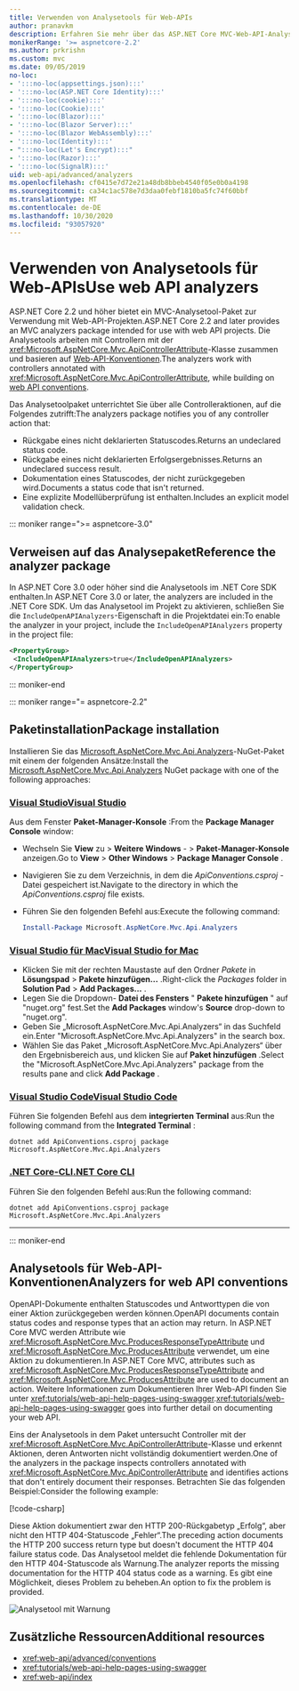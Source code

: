 ```yaml
---
title: Verwenden von Analysetools für Web-APIs
author: pranavkm
description: Erfahren Sie mehr über das ASP.NET Core MVC-Web-API-Analysetool-Paket.
monikerRange: '>= aspnetcore-2.2'
ms.author: prkrishn
ms.custom: mvc
ms.date: 09/05/2019
no-loc:
- ':::no-loc(appsettings.json):::'
- ':::no-loc(ASP.NET Core Identity):::'
- ':::no-loc(cookie):::'
- ':::no-loc(Cookie):::'
- ':::no-loc(Blazor):::'
- ':::no-loc(Blazor Server):::'
- ':::no-loc(Blazor WebAssembly):::'
- ':::no-loc(Identity):::'
- ":::no-loc(Let's Encrypt):::"
- ':::no-loc(Razor):::'
- ':::no-loc(SignalR):::'
uid: web-api/advanced/analyzers
ms.openlocfilehash: cf0415e7d72e21a48db8bbeb4540f05e0b0a4198
ms.sourcegitcommit: ca34c1ac578e7d3daa0febf1810ba5fc74f60bbf
ms.translationtype: MT
ms.contentlocale: de-DE
ms.lasthandoff: 10/30/2020
ms.locfileid: "93057920"
---
```

# <a name="use-web-api-analyzers"></a><span data-ttu-id="daca9-103">Verwenden von Analysetools für Web-APIs</span><span class="sxs-lookup"><span data-stu-id="daca9-103">Use web API analyzers</span></span>

<span data-ttu-id="daca9-104">ASP.NET Core 2.2 und höher bietet ein MVC-Analysetool-Paket zur Verwendung mit Web-API-Projekten.</span><span class="sxs-lookup"><span data-stu-id="daca9-104">ASP.NET Core 2.2 and later provides an MVC analyzers package intended for use with web API projects.</span></span> <span data-ttu-id="daca9-105">Die Analysetools arbeiten mit Controllern mit der <xref:Microsoft.AspNetCore.Mvc.ApiControllerAttribute>-Klasse zusammen und basieren auf [Web-API-Konventionen](xref:web-api/advanced/conventions).</span><span class="sxs-lookup"><span data-stu-id="daca9-105">The analyzers work with controllers annotated with <xref:Microsoft.AspNetCore.Mvc.ApiControllerAttribute>, while building on [web API conventions](xref:web-api/advanced/conventions).</span></span>

<span data-ttu-id="daca9-106">Das Analysetoolpaket unterrichtet Sie über alle Controlleraktionen, auf die Folgendes zutrifft:</span><span class="sxs-lookup"><span data-stu-id="daca9-106">The analyzers package notifies you of any controller action that:</span></span>

* <span data-ttu-id="daca9-107">Rückgabe eines nicht deklarierten Statuscodes.</span><span class="sxs-lookup"><span data-stu-id="daca9-107">Returns an undeclared status code.</span></span>
* <span data-ttu-id="daca9-108">Rückgabe eines nicht deklarierten Erfolgsergebnisses.</span><span class="sxs-lookup"><span data-stu-id="daca9-108">Returns an undeclared success result.</span></span>
* <span data-ttu-id="daca9-109">Dokumentation eines Statuscodes, der nicht zurückgegeben wird.</span><span class="sxs-lookup"><span data-stu-id="daca9-109">Documents a status code that isn't returned.</span></span>
* <span data-ttu-id="daca9-110">Eine explizite Modellüberprüfung ist enthalten.</span><span class="sxs-lookup"><span data-stu-id="daca9-110">Includes an explicit model validation check.</span></span>

::: moniker range=">= aspnetcore-3.0"

## <a name="reference-the-analyzer-package"></a><span data-ttu-id="daca9-111">Verweisen auf das Analysepaket</span><span class="sxs-lookup"><span data-stu-id="daca9-111">Reference the analyzer package</span></span>

<span data-ttu-id="daca9-112">In ASP.NET Core 3.0 oder höher sind die Analysetools im .NET Core SDK enthalten.</span><span class="sxs-lookup"><span data-stu-id="daca9-112">In ASP.NET Core 3.0 or later, the analyzers are included in the .NET Core SDK.</span></span> <span data-ttu-id="daca9-113">Um das Analysetool im Projekt zu aktivieren, schließen Sie die `IncludeOpenAPIAnalyzers`-Eigenschaft in die Projektdatei ein:</span><span class="sxs-lookup"><span data-stu-id="daca9-113">To enable the analyzer in your project, include the `IncludeOpenAPIAnalyzers` property in the project file:</span></span>

```xml
<PropertyGroup>
 <IncludeOpenAPIAnalyzers>true</IncludeOpenAPIAnalyzers>
</PropertyGroup>
```

::: moniker-end

::: moniker range="= aspnetcore-2.2"

## <a name="package-installation"></a><span data-ttu-id="daca9-114">Paketinstallation</span><span class="sxs-lookup"><span data-stu-id="daca9-114">Package installation</span></span>

<span data-ttu-id="daca9-115">Installieren Sie das [Microsoft.AspNetCore.Mvc.Api.Analyzers](https://www.nuget.org/packages/Microsoft.AspNetCore.Mvc.Api.Analyzers)-NuGet-Paket mit einem der folgenden Ansätze:</span><span class="sxs-lookup"><span data-stu-id="daca9-115">Install the [Microsoft.AspNetCore.Mvc.Api.Analyzers](https://www.nuget.org/packages/Microsoft.AspNetCore.Mvc.Api.Analyzers) NuGet package with one of the following approaches:</span></span>

### <a name="visual-studio"></a>[<span data-ttu-id="daca9-116">Visual Studio</span><span class="sxs-lookup"><span data-stu-id="daca9-116">Visual Studio</span></span>](#tab/visual-studio)

<span data-ttu-id="daca9-117">Aus dem Fenster **Paket-Manager-Konsole** :</span><span class="sxs-lookup"><span data-stu-id="daca9-117">From the **Package Manager Console** window:</span></span>
  * <span data-ttu-id="daca9-118">Wechseln Sie **View** zu > **Weitere Windows** - > **Paket-Manager-Konsole** anzeigen.</span><span class="sxs-lookup"><span data-stu-id="daca9-118">Go to **View** > **Other Windows** > **Package Manager Console** .</span></span>
  * <span data-ttu-id="daca9-119">Navigieren Sie zu dem Verzeichnis, in dem die *ApiConventions.csproj* -Datei gespeichert ist.</span><span class="sxs-lookup"><span data-stu-id="daca9-119">Navigate to the directory in which the *ApiConventions.csproj* file exists.</span></span>
  * <span data-ttu-id="daca9-120">Führen Sie den folgenden Befehl aus:</span><span class="sxs-lookup"><span data-stu-id="daca9-120">Execute the following command:</span></span>

    ```powershell
    Install-Package Microsoft.AspNetCore.Mvc.Api.Analyzers
    ```

### <a name="visual-studio-for-mac"></a>[<span data-ttu-id="daca9-121">Visual Studio für Mac</span><span class="sxs-lookup"><span data-stu-id="daca9-121">Visual Studio for Mac</span></span>](#tab/visual-studio-mac)

* <span data-ttu-id="daca9-122">Klicken Sie mit der rechten Maustaste auf den Ordner *Pakete* in **Lösungspad** > **Pakete hinzufügen...** .</span><span class="sxs-lookup"><span data-stu-id="daca9-122">Right-click the *Packages* folder in **Solution Pad** > **Add Packages...** .</span></span>
* <span data-ttu-id="daca9-123">Legen Sie die Dropdown- **Datei des Fensters** " **Pakete hinzufügen** " auf "nuget.org" fest.</span><span class="sxs-lookup"><span data-stu-id="daca9-123">Set the **Add Packages** window's **Source** drop-down to "nuget.org".</span></span>
* <span data-ttu-id="daca9-124">Geben Sie „Microsoft.AspNetCore.Mvc.Api.Analyzers“ in das Suchfeld ein.</span><span class="sxs-lookup"><span data-stu-id="daca9-124">Enter "Microsoft.AspNetCore.Mvc.Api.Analyzers" in the search box.</span></span>
* <span data-ttu-id="daca9-125">Wählen Sie das Paket „Microsoft.AspNetCore.Mvc.Api.Analyzers“ über den Ergebnisbereich aus, und klicken Sie auf **Paket hinzufügen** .</span><span class="sxs-lookup"><span data-stu-id="daca9-125">Select the "Microsoft.AspNetCore.Mvc.Api.Analyzers" package from the results pane and click **Add Package** .</span></span>

### <a name="visual-studio-code"></a>[<span data-ttu-id="daca9-126">Visual Studio Code</span><span class="sxs-lookup"><span data-stu-id="daca9-126">Visual Studio Code</span></span>](#tab/visual-studio-code)

<span data-ttu-id="daca9-127">Führen Sie folgenden Befehl aus dem **integrierten Terminal** aus:</span><span class="sxs-lookup"><span data-stu-id="daca9-127">Run the following command from the **Integrated Terminal** :</span></span>

```dotnetcli
dotnet add ApiConventions.csproj package Microsoft.AspNetCore.Mvc.Api.Analyzers
```

### <a name="net-core-cli"></a>[<span data-ttu-id="daca9-128">.NET Core-CLI</span><span class="sxs-lookup"><span data-stu-id="daca9-128">.NET Core CLI</span></span>](#tab/netcore-cli)

<span data-ttu-id="daca9-129">Führen Sie den folgenden Befehl aus:</span><span class="sxs-lookup"><span data-stu-id="daca9-129">Run the following command:</span></span>

```dotnetcli
dotnet add ApiConventions.csproj package Microsoft.AspNetCore.Mvc.Api.Analyzers
```

---

::: moniker-end

## <a name="analyzers-for-web-api-conventions"></a><span data-ttu-id="daca9-130">Analysetools für Web-API-Konventionen</span><span class="sxs-lookup"><span data-stu-id="daca9-130">Analyzers for web API conventions</span></span>

<span data-ttu-id="daca9-131">OpenAPI-Dokumente enthalten Statuscodes und Antworttypen die von einer Aktion zurückgegeben werden können.</span><span class="sxs-lookup"><span data-stu-id="daca9-131">OpenAPI documents contain status codes and response types that an action may return.</span></span> <span data-ttu-id="daca9-132">In ASP.NET Core MVC werden Attribute wie <xref:Microsoft.AspNetCore.Mvc.ProducesResponseTypeAttribute> und <xref:Microsoft.AspNetCore.Mvc.ProducesAttribute> verwendet, um eine Aktion zu dokumentieren.</span><span class="sxs-lookup"><span data-stu-id="daca9-132">In ASP.NET Core MVC, attributes such as <xref:Microsoft.AspNetCore.Mvc.ProducesResponseTypeAttribute> and <xref:Microsoft.AspNetCore.Mvc.ProducesAttribute> are used to document an action.</span></span> <span data-ttu-id="daca9-133">Weitere Informationen zum Dokumentieren Ihrer Web-API finden Sie unter <xref:tutorials/web-api-help-pages-using-swagger>.</span><span class="sxs-lookup"><span data-stu-id="daca9-133"><xref:tutorials/web-api-help-pages-using-swagger> goes into further detail on documenting your web API.</span></span>

<span data-ttu-id="daca9-134">Eins der Analysetools in dem Paket untersucht Controller mit der <xref:Microsoft.AspNetCore.Mvc.ApiControllerAttribute>-Klasse und erkennt Aktionen, deren Antworten nicht vollständig dokumentiert werden.</span><span class="sxs-lookup"><span data-stu-id="daca9-134">One of the analyzers in the package inspects controllers annotated with <xref:Microsoft.AspNetCore.Mvc.ApiControllerAttribute> and identifies actions that don't entirely document their responses.</span></span> <span data-ttu-id="daca9-135">Betrachten Sie das folgenden Beispiel:</span><span class="sxs-lookup"><span data-stu-id="daca9-135">Consider the following example:</span></span>

[!code-csharp[](conventions/sample/Controllers/ContactsController.cs?name=missing404docs&highlight=10)]

<span data-ttu-id="daca9-136">Diese Aktion dokumentiert zwar den HTTP 200-Rückgabetyp „Erfolg“, aber nicht den HTTP 404-Statuscode „Fehler“.</span><span class="sxs-lookup"><span data-stu-id="daca9-136">The preceding action documents the HTTP 200 success return type but doesn't document the HTTP 404 failure status code.</span></span> <span data-ttu-id="daca9-137">Das Analysetool meldet die fehlende Dokumentation für den HTTP 404-Statuscode als Warnung.</span><span class="sxs-lookup"><span data-stu-id="daca9-137">The analyzer reports the missing documentation for the HTTP 404 status code as a warning.</span></span> <span data-ttu-id="daca9-138">Es gibt eine Möglichkeit, dieses Problem zu beheben.</span><span class="sxs-lookup"><span data-stu-id="daca9-138">An option to fix the problem is provided.</span></span>

![Analysetool mit Warnung](conventions/_static/Analyzer.gif)

## <a name="additional-resources"></a><span data-ttu-id="daca9-140">Zusätzliche Ressourcen</span><span class="sxs-lookup"><span data-stu-id="daca9-140">Additional resources</span></span>

* <xref:web-api/advanced/conventions>
* <xref:tutorials/web-api-help-pages-using-swagger>
* <xref:web-api/index>
